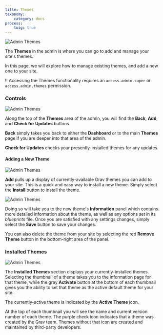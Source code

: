 ```yaml
---
title: Themes
taxonomy:
    category: docs
process:
    twig: true
---
```


![Admin Themes](themes.png?width=1009&classes=shadow)

The **Themes** in the admin is where you can go to add and manage your site's themes.

In this page, we will explore how to manage existing themes, and add a new one to your site.

!! Accessing the Themes functionality requires an `access.admin.super` or `access.admin.themes` permission.

### Controls

![Admin Themes](themes1.png?width=1009&classes=shadow)

Along the top of the **Themes** area of the admin, you will find the <i class="fa fa-reply"></i> **Back**, <i class="fa fa-plus"></i> **Add**, and <i class="fa fa-refresh"></i> **Check for Updates** buttons.

<i class="fa fa-reply"></i> **Back** simply takes you back to either the **Dashboard** or to the main **Themes** page if you are deeper into that area of the admin.

<i class="fa fa-refresh"></i> **Check for Updates** checks your presently-installed themes for any updates.

#### Adding a New Theme

![Admin Themes](themes2.png?width=1009&classes=shadow)

<i class="fa fa-plus"></i> **Add** pulls up a display of currently-available Grav themes you can add to your site. This is a quick and easy way to install a new theme. Simply select the <i class="fa fa-plus"></i> **Install** button to install the theme.

![Admin Themes](themes3.png?width=1009&classes=shadow)

Doing so will take you to the new theme's **Information** panel which contains more detailed information about the theme, as well as any options set in its *blueprints* file. Once you are satisfied with any settings changes, simply select the <i class="fa fa-check"></i> **Save** button to save your changes.

You can also delete the theme from your site by selecting the red <i class="fa fa-fw fa-warning"></i> **Remove Theme** button in the bottom-right area of the panel.

### Installed Themes

![Admin Themes](themes4.png?width=1009&classes=shadow)

The **Installed Themes** section displays your currently-installed themes. Selecting the thumbnail of a theme takes you to the information page for that theme, while the gray **Activate** button at the bottom of each thumbnail gives you the ability to set that theme as the active default theme for your site.

The currently-active theme is indicated by the <i class="fa fa-star"></i> **Active Theme** icon.

At the top of each thumbnail you will see the name and current version number of each theme. The purple <i class="fa fa-check-circle"></i> check icon indicates that a theme was created by the Grav team. Themes without that icon are created and maintained by third-party developers.
